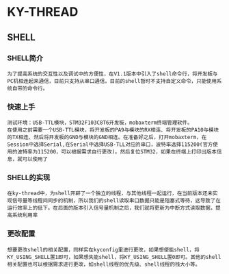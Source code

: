 # KY-THREAD
## SHELL
### SHELL简介
    为了提高系统的交互性以及调试中的方便性，在V1.1版本中引入了shell命令行，将开发板与PC机相连起来通信，目前只支持从串口通信，目前的shell暂时不支持自定义命令，只能使用系统自带的命令行。
### 快速上手
    测试环境：USB-TTL模块，STM32F103C8T6开发板，mobaxterm终端管理软件。
    在使用之前需要一个USB-TTL模块，将开发板的PA9与模块的RX相连、将开发板的PA10与模块的TX相连、然后将开发板的GND与模块的GND相连。在准备好之后，打开mobaxterm，在Session中选择Serial,在Serial中选择USB-TLL对应的串口，波特率选择115200(官方使用的波特率为115200，可以根据需求自行更改)。然后复位STM32，如果在终端上打印出版本信息，就可以使用了
### SHELL的实现
    在ky-thread中，为shell开辟了一个独立的线程，与其他线程一起运行，在当前版本还未实现信号量等线程间同步的机制，所以我们的shell读取串口数据只能是阻塞式等待，这导致了在运行效率上的低下。在后面的版本引入信号量机制之后，我们就将更新为中断方式读取数据，提高系统利用率
### 更改配置
    想要更改shell的相关配置，同样实在kyconfig里进行更改，如果想使能shell，将KY_USING_SHELL置1即可，如果想失能shell，将KY_USING_SHELL置0即可。其他的shell相关配置也可以根据需求进行更改，如shell线程的优先级、shell线程的栈大小等。
